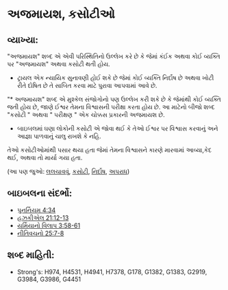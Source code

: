 # અજમાયશ, કસોટીઓ 

## વ્યાખ્યા: 

"અજમાયશ" શબ્દ એ એવી પરિસ્થિતિનો ઉલ્લેખ કરે છે કે જેમાં કંઈક અથવા કોઈ વ્યક્તિ પર "અજમાયશ" અથવા કસોટી થતી હોય.

* ટ્રાયલ એક ન્યાયિક સુનાવણી હોઈ શકે છે જેમાં કોઈ વ્યક્તિ નિર્દોષ છે અથવા ખોટી રીતે દોષિત છે તે સાબિત કરવા માટે પુરાવા આપવામાં આવે છે.

"* અજમાયશ" શબ્દ એ મુશ્કેલ સંજોગોનો પણ ઉલ્લેખ કરી શકે છે કે જેમાંથી કોઈ વ્યક્તિ જતી હોય છે, જાણે ઈશ્વર તેમના વિશ્વાસની પરીક્ષા કરતા હોય છે.
આ માટેનો બીજો શબ્દ "કસોટી " અથવા " પરીક્ષણ " એક ચોક્કસ પ્રકારની અજમાયશ છે.

* બાઇબલમાં ઘણા લોકોની કસોટી એ જોવા થઈ કે તેઓ ઈશ્વર પર વિશ્વાસ કરવાનું અને આજ્ઞા પાળવાનું ચાલુ રાખશે કે નહિ.

તેઓ કસોટીઓમાંથી પસાર થયા હતા જેમાં તેમના વિશ્વાસને કારણે મારવામાં આવ્યા,કેદ થઈ, અથવા તો માર્યા ગયા હતા.

(આ પણ જુઓ: [લલચાવવું](../kt/tempt.md), [કસોટી](../kt/test.md), [નિર્દોષ](../kt/innocent.md), [અપરાધ](../kt/guilt.md))

## બાઇબલના સંદર્ભો: 

* [પુનર્નિયમ 4:34](rc://gu/tn/help/deu/04/34)
* [હઝકીએલ 21:12-13](rc://gu/tn/help/ezk/21/12)
* [યર્મિયાનો વિલાપ 3:58-61](rc://gu/tn/help/lam/03/58)
* [નીતિવચનો 25:7-8](rc://gu/tn/help/pro/25/07)

## શબ્દ માહિતી: 

* Strong's: H974, H4531, H4941, H7378, G178, G1382, G1383, G2919, G3984, G3986, G4451
